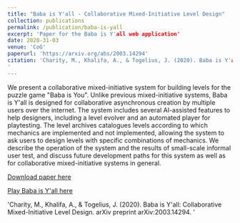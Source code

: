 ```yaml
---
title: "Baba is Y'all - Collaborative Mixed-Initiative Level Design"
collection: publications
permalink: /publication/baba-is-yall
excerpt: 'Paper for the Baba is Y'all web application'
date: 2020-31-03
venue: 'CoG'
paperurl: 'https://arxiv.org/abs/2003.14294'
citation: 'Charity, M., Khalifa, A., & Togelius, J. (2020). Baba is Y'all: Collaborative Mixed-Initiative Level Design. arXiv preprint arXiv:2003.14294.
'
---
```

We present a collaborative mixed-initiative system for building levels for the puzzle game "Baba is You". Unlike previous mixed-initiative systems, Baba is Y'all is designed for collaborative asynchronous creation by multiple users over the internet. The system includes several AI-assisted features to help designers, including a level evolver and an automated player for playtesting. The level archives catalogues levels according to which mechanics are implemented and not implemented, allowing the system to ask users to design levels with specific combinations of mechanics. We describe the operation of the system and the results of small-scale informal user test, and discuss future development paths for this system as well as for collaborative mixed-initiative systems in general.

[Download paper here](https://arxiv.org/abs/2003.14294')

[Play Baba is Y'all here](http://game.engineering.nyu.edu/babaisyall/)

'Charity, M., Khalifa, A., & Togelius, J. (2020). Baba is Y'all: Collaborative Mixed-Initiative Level Design. arXiv preprint arXiv:2003.14294.
'

